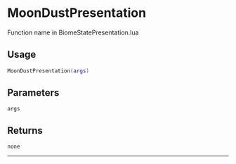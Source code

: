 # MoonDustPresentation
Function name in BiomeStatePresentation.lua
## Usage
```lua
MoonDustPresentation(args)
```
## Parameters
`args`
## Returns
`none`

---
